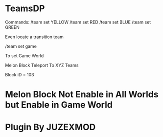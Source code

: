 # TeamsDP

Commands: 
/team set YELLOW
/team set RED
/team set BLUE
/team set GREEN

Even locate a transition team

/team set game

To set Game World

Melon Block Teleport To XYZ Teams

Block iD = 103

# Melon Block Not Enable in All Worlds but Enable in Game World

# Plugin By JUZEXMOD
